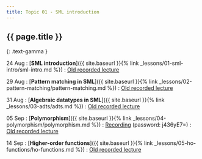 ```yaml
---
title: Topic 01 - SML introduction
---
```


## {{ page.title }}
{: .text-gamma }

24 Aug
: [**SML introduction**]({{ site.baseurl }}{% link _lessons/01-sml-intro/sml-intro.md %})
  : [Old recorded lecture](https://www.youtube.com/playlist?list=PLeIbBi3CwMZxjkRr595OVUL2GC3zCouTm)

29 Aug
: [**Pattern matching in SML**]({{ site.baseurl }}{% link _lessons/02-pattern-matching/pattern-matching.md %})
  : [Old recorded lecture](https://www.youtube.com/playlist?list=PLeIbBi3CwMZwDfs__URUz4wudPCuDuIS2)

31 Aug
: [**Algebraic datatypes in SML**]({{ site.baseurl }}{% link _lessons/03-adts/adts.md %})
  : [Old recorded lecture](https://www.youtube.com/playlist?list=PLeIbBi3CwMZzlXW1WrTxseddFxgmoC3-C)

05 Sep
: [**Polymorphism**]({{ site.baseurl }}{% link _lessons/04-polymorphism/polymorphism.md %})
  : [Recording](https://us06web.zoom.us/rec/share/a3-SvoIN-bYHD5Jz4lgK0b40vJ3cZmFAenDXpEZePFMpANIAurxU0ZKTmd9MCjR0.gICO_f-kkRGBYG4F?startTime=1662415460000) (password: j436yE7=)
  : [Old recorded lecture](https://www.youtube.com/playlist?list=PLeIbBi3CwMZwmgIVh73e1zWAvMfxiuZkR)

14 Sep
: [**Higher-order functions**]({{ site.baseurl }}{% link _lessons/05-ho-functions/ho-functions.md %})
  : [Old recorded lecture](https://www.youtube.com/playlist?list=PLeIbBi3CwMZyLPWOzBEkBu15ng1F2eIvX)
